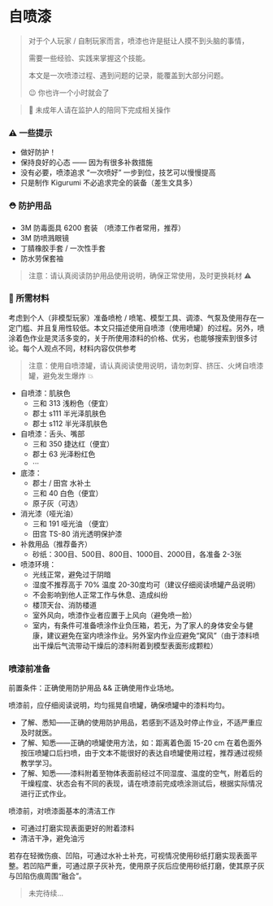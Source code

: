 # 自喷漆

> 对于个人玩家 / 自制玩家而言，喷漆也许是挺让人摸不到头脑的事情，
>
> 需要一些经验、实践来掌握这个技能。
>
> 本文是一次喷漆过程、遇到问题的记录，能覆盖到大部分问题。
>
> 😉 你也许一个小时就会了

> 🔞 未成年人请在监护人的陪同下完成相关操作

### ⚠️ 一些提示

* 做好防护！
* 保持良好的心态 —— 因为有很多补救措施
* 没有必要，喷漆追求 “一次喷好” 一步到位，技艺可以慢慢提高
* 只是制作 Kigurumi 不必追求完全的装备（差生文具多）

### ⛑️ 防护用品

* 3M 防毒面具 6200 套装 （喷漆工作者常用，推荐）
* 3M 防喷溅眼镜
* 丁腈橡胶手套 / 一次性手套
* 防水劳保套袖

> 注意：请认真阅读防护用品使用说明，确保正常使用，及时更换耗材 ⚠️

### 🍞 所需材料

考虑到个人（非模型玩家）准备喷枪 / 喷笔、模型工具、调漆、气泵及使用存在一定门槛、并且复用性较低。本文只描述使用自喷漆（使用喷罐）的过程。另外，喷涂着色作业是灵活多变的，关于所使用漆料的价格、优劣，也能够搜索到很多讨论。每个人观点不同，材料内容仅供参考

> 注意：使用自喷漆罐，请认真阅读使用说明，请勿刺穿、挤压、火烤自喷漆罐，避免发生爆炸 💥

* 自喷漆：肌肤色
  * 三和 313 浅粉色（便宜）
  * 郡士 s111 半光泽肌肤色
  * 郡士 s112 半光泽肌肤色
* 自喷漆：舌头、嘴部
  * 三和 350 捷达红（便宜）
  * 郡士 63 光泽粉红色
  * ···&#x20;
* 底漆：
  * 郡士 / 田宫 水补土
  * 三和 40 白色（便宜）
  * 原子灰（可选）
* 消光漆（哑光油）
  * 三和 191 哑光油 （便宜）
  * 田宫 TS-80  消光透明保护漆
* 补救用品（推荐备齐）
  * 砂纸：300目、500目、800目、1000目、2000目，各准备 2-3张
* 喷漆环境：
  * 光线正常，避免过于阴暗
  * 湿度不推荐高于 70% 温度 20-30度均可（建议仔细阅读喷罐产品说明）
  * 不会影响到他人正常工作与休息、造成纠纷
  * 楼顶天台、消防楼道
  * 室外风向，喷漆作业者应置于上风向（避免喷一脸）
  * 室内，有条件可准备喷涂作业负压箱，若无，为了家人的身体安全与健康，建议避免在室内喷涂作业。另外室内作业应避免“窝风”（由于漆料喷出干燥后气流带动干燥后的漆料附着到模型表面形成颗粒）

### 喷漆前准备

前置条件：正确使用防护用品 && 正确使用作业场地。

喷漆前，应仔细阅读说明，均匀摇晃自喷罐，确保喷罐中的漆料均匀。

* 了解、悉知——正确的使用防护用品，若感到不适及时停止作业，不适严重应及时就医。
* 了解、知悉——正确的喷罐使用方法，如：距离着色面 15-20 cm 在着色面外按压喷罐口后扫喷，由于文本不能很好的表达自喷罐使用过程，推荐通过视频教学学习。
* 了解、知悉——漆料附着至物体表面前经过不同湿度、温度的空气，附着后的干燥程度、状态会有不同的表现，请在喷漆前完成喷涂测试后，根据实际情况进行正式作业。

喷漆前，对喷漆面基本的清洁工作

* 可通过打磨实现表面更好的附着漆料
* 清洁干净，避免油污

若存在轻微伤痕、凹陷，可通过水补土补充，可视情况使用砂纸打磨实现表面平整。若凹陷严重，可通过原子灰补充，使用原子灰后应使用砂纸打磨，使其原子灰与凹陷伤痕周围“融合”。

> 未完待续...









